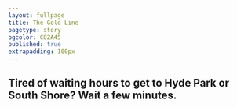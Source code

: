 ```yaml
---
layout: fullpage
title: The Gold Line
pagetype: story
bgcolor: C82A45
published: true
extrapadding: 100px
---
```


## Tired of waiting hours to get to Hyde Park or South Shore? Wait a few minutes.
